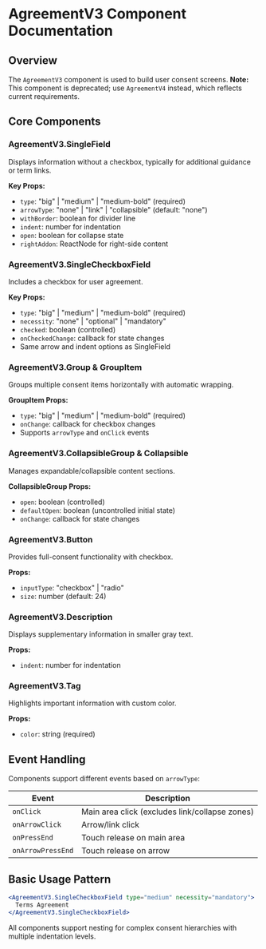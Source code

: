 # AgreementV3 Component Documentation

## Overview

The `AgreementV3` component is used to build user consent screens. **Note:** This component is deprecated; use `AgreementV4` instead, which reflects current requirements.

## Core Components

### AgreementV3.SingleField
Displays information without a checkbox, typically for additional guidance or term links.

**Key Props:**
- `type`: "big" | "medium" | "medium-bold" (required)
- `arrowType`: "none" | "link" | "collapsible" (default: "none")
- `withBorder`: boolean for divider line
- `indent`: number for indentation
- `open`: boolean for collapse state
- `rightAddon`: ReactNode for right-side content

### AgreementV3.SingleCheckboxField
Includes a checkbox for user agreement.

**Key Props:**
- `type`: "big" | "medium" | "medium-bold" (required)
- `necessity`: "none" | "optional" | "mandatory"
- `checked`: boolean (controlled)
- `onCheckedChange`: callback for state changes
- Same arrow and indent options as SingleField

### AgreementV3.Group & GroupItem
Groups multiple consent items horizontally with automatic wrapping.

**GroupItem Props:**
- `type`: "big" | "medium" | "medium-bold" (required)
- `onChange`: callback for checkbox changes
- Supports `arrowType` and `onClick` events

### AgreementV3.CollapsibleGroup & Collapsible
Manages expandable/collapsible content sections.

**CollapsibleGroup Props:**
- `open`: boolean (controlled)
- `defaultOpen`: boolean (uncontrolled initial state)
- `onChange`: callback for state changes

### AgreementV3.Button
Provides full-consent functionality with checkbox.

**Props:**
- `inputType`: "checkbox" | "radio"
- `size`: number (default: 24)

### AgreementV3.Description
Displays supplementary information in smaller gray text.

**Props:**
- `indent`: number for indentation

### AgreementV3.Tag
Highlights important information with custom color.

**Props:**
- `color`: string (required)

## Event Handling

Components support different events based on `arrowType`:

| Event | Description |
|-------|-------------|
| `onClick` | Main area click (excludes link/collapse zones) |
| `onArrowClick` | Arrow/link click |
| `onPressEnd` | Touch release on main area |
| `onArrowPressEnd` | Touch release on arrow |

## Basic Usage Pattern

```jsx
<AgreementV3.SingleCheckboxField type="medium" necessity="mandatory">
  Terms Agreement
</AgreementV3.SingleCheckboxField>
```

All components support nesting for complex consent hierarchies with multiple indentation levels.
